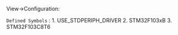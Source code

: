 
View->Configuration:

`Defined Symbols` : 1. USE_STDPERIPH_DRIVER
                    2. STM32F103xB
                    3. STM32F103C8T6